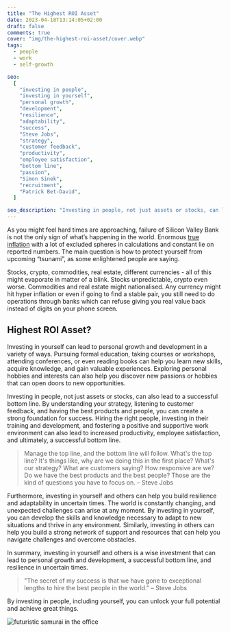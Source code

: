 ```yaml
---
title: "The Highest ROI Asset"
date: 2023-04-18T13:14:05+02:00
draft: false
comments: true
cover: "img/the-highest-roi-asset/cover.webp"
tags:
  - people
  - work
  - self-growth

seo:
  [
    "investing in people",
    "investing in yourself",
    "personal growth",
    "development",
    "resilience",
    "adaptability",
    "success",
    "Steve Jobs",
    "strategy",
    "customer feedback",
    "productivity",
    "employee satisfaction",
    "bottom line",
    "passion",
    "Simon Sinek",
    "recruitment",
    "Patrick Bet-David",
  ]

seo_description: "Investing in people, not just assets or stocks, can lead to a successful bottom line. By hiring the right people, investing in their training and development, and fostering a positive work environment, you can create a strong foundation for success. In uncertain times, investing in yourself and others can lead to personal growth, development, and resilience. Learn how investing in people can unlock your full potential and achieve great things."
---
```


As you might feel hard times are approaching, failure of Silicon Valley Bank is not the only sign of what’s happening in the world. Enormous [true inflation](<[https://truflation.com](https://truflation.com/)>) with a lot of excluded spheres in calculations and constant lie on reported numbers. The main question is how to protect yourself from upcoming “tsunami”, as some enlightened people are saying.

Stocks, crypto, commodities, real estate, different currencies - all of this might evaporate in matter of a blink. Stocks unpredictable, crypto even worse. Commodities and real estate might nationalised. Any currency might hit hyper inflation or even if going to find a stable pair, you still need to do operations through banks which can refuse giving you real value back instead of digits on your phone screen.

## Highest ROI Asset?

Investing in yourself can lead to personal growth and development in a variety of ways. Pursuing formal education, taking courses or workshops, attending conferences, or even reading books can help you learn new skills, acquire knowledge, and gain valuable experiences. Exploring personal hobbies and interests can also help you discover new passions or hobbies that can open doors to new opportunities.

Investing in people, not just assets or stocks, can also lead to a successful bottom line. By understanding your strategy, listening to customer feedback, and having the best products and people, you can create a strong foundation for success. Hiring the right people, investing in their training and development, and fostering a positive and supportive work environment can also lead to increased productivity, employee satisfaction, and ultimately, a successful bottom line.

> Manage the top line, and the bottom line will follow. What's the top line? It's things like, why are we doing this in the first place? What's our strategy? What are customers saying? How responsive are we? Do we have the best products and the best people? Those are the kind of questions you have to focus on. – Steve Jobs

Furthermore, investing in yourself and others can help you build resilience and adaptability in uncertain times. The world is constantly changing, and unexpected challenges can arise at any moment. By investing in yourself, you can develop the skills and knowledge necessary to adapt to new situations and thrive in any environment. Similarly, investing in others can help you build a strong network of support and resources that can help you navigate challenges and overcome obstacles.

In summary, investing in yourself and others is a wise investment that can lead to personal growth and development, a successful bottom line, and resilience in uncertain times.

> "The secret of my success is that we have gone to exceptional lengths to hire the best people in the world." – Steve Jobs

By investing in people, including yourself, you can unlock your full potential and achieve great things.

![futuristic samurai in the office](/img/the-highest-roi-asset/samurai.webp)
